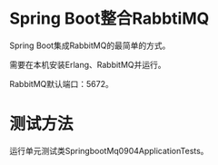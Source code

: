 # Spring Boot整合RabbtiMQ
Spring Boot集成RabbitMQ的最简单的方式。


需要在本机安装Erlang、RabbitMQ并运行。

RabbitMQ默认端口：5672。

# 测试方法
运行单元测试类SpringbootMq0904ApplicationTests。


